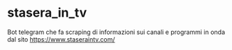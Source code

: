 # stasera_in_tv
Bot telegram che fa scraping di informazioni sui canali e programmi in onda dal sito https://www.staseraintv.com/
